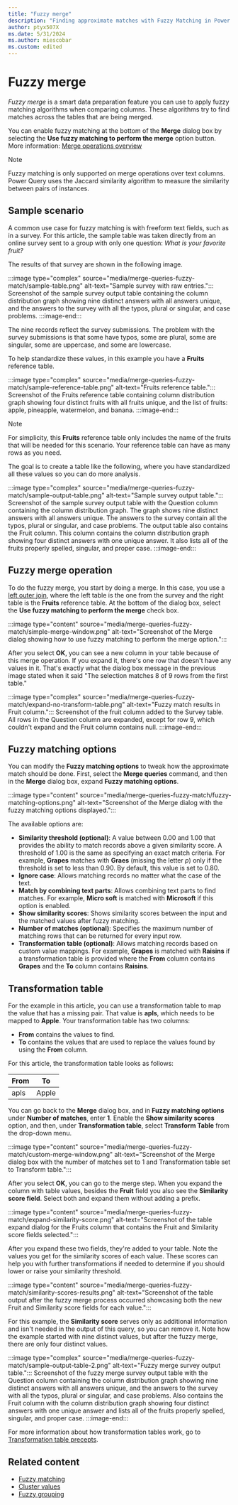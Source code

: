 ```yaml
---
title: "Fuzzy merge"
description: "Finding approximate matches with Fuzzy Matching in Power Query's merge operations"
author: ptyx507X
ms.date: 5/31/2024
ms.author: miescobar
ms.custom: edited
---
```


# Fuzzy merge

*Fuzzy merge* is a smart data preparation feature you can use to apply fuzzy matching algorithms when comparing columns. These algorithms try to find matches across the tables that are being merged.

You can enable fuzzy matching at the bottom of the **Merge** dialog box by selecting the **Use fuzzy matching to perform the merge** option button. More information: [Merge operations overview](merge-queries-overview.md)

> [!NOTE]
>Fuzzy matching is only supported on merge operations over text columns. Power Query uses the Jaccard similarity algorithm to measure the similarity between pairs of instances.

## Sample scenario

A common use case for fuzzy matching is with freeform text fields, such as in a survey. For this article, the sample table was taken directly from an online survey sent to a group with only one question: *What is your favorite fruit?*

The results of that survey are shown in the following image.

:::image type="complex" source="media/merge-queries-fuzzy-match/sample-table.png" alt-text="Sample survey with raw entries.":::
   Screenshot of the sample survey output table containing the column distribution graph showing nine distinct answers with all answers unique, and the answers to the survey with all the typos, plural or singular, and case problems.
:::image-end:::

The nine records reflect the survey submissions. The problem with the survey submissions is that some have typos, some are plural, some are singular, some are uppercase, and some are lowercase.

To help standardize these values, in this example you have a **Fruits** reference table.

:::image type="complex" source="media/merge-queries-fuzzy-match/sample-reference-table.png" alt-text="Fruits reference table.":::
   Screenshot of the Fruits reference table containing column distribution graph showing four distinct fruits with all fruits unique, and the list of fruits: apple, pineapple, watermelon, and banana.
:::image-end:::

> [!NOTE]
>For simplicity, this **Fruits** reference table only includes the name of the fruits that will be needed for this scenario. Your reference table can have as many rows as you need.

The goal is to create a table like the following, where you have standardized all these values so you can do more analysis.

:::image type="complex" source="media/merge-queries-fuzzy-match/sample-output-table.png" alt-text="Sample survey output table.":::
   Screenshot of the sample survey output table with the Question column containing the column distribution graph. The graph shows nine distinct answers with all answers unique. The answers to the survey contain all the typos, plural or singular, and case problems. The output table also contains the Fruit column. This column contains the column distribution graph showing four distinct answers with one unique answer. It also lists all of the fruits properly spelled, singular, and proper case.
:::image-end:::

## Fuzzy merge operation

To do the fuzzy merge, you start by doing a merge. In this case, you use a [left outer join](merge-queries-left-outer.md), where the left table is the one from the survey and the right table is the **Fruits** reference table. At the bottom of the dialog box, select the **Use fuzzy matching to perform the merge** check box.

:::image type="content" source="media/merge-queries-fuzzy-match/simple-merge-window.png" alt-text="Screenshot of the Merge dialog showing how to use fuzzy matching to perform the merge option.":::

After you select **OK**, you can see a new column in your table because of this merge operation. If you expand it, there's one row that doesn't have any values in it. That's exactly what the dialog box message in the previous image stated when it said "The selection matches 8 of 9 rows from the first table."

:::image type="complex" source="media/merge-queries-fuzzy-match/expand-no-transform-table.png" alt-text="Fuzzy match results in Fruit column.":::
   Screenshot of the fruit column added to the Survey table. All rows in the Question column are expanded, except for row 9, which couldn't expand and the Fruit column contains null.
:::image-end:::

## Fuzzy matching options

You can modify the **Fuzzy matching options** to tweak how the approximate match should be done. First, select the **Merge queries** command, and then in the **Merge** dialog box, expand **Fuzzy matching options**.

:::image type="content" source="media/merge-queries-fuzzy-match/fuzzy-matching-options.png" alt-text="Screenshot of the Merge dialog with the fuzzy matching options displayed.":::

The available options are:

* **Similarity threshold (optional)**: A value between 0.00 and 1.00 that provides the ability to match records above a given similarity score. A threshold of 1.00 is the same as specifying an exact match criteria. For example, **Grapes** matches with **Graes** (missing the letter *p*) only if the threshold is set to less than 0.90. By default, this value is set to 0.80.
* **Ignore case**: Allows matching records no matter what the case of the text.
* **Match by combining text parts**: Allows combining text parts to find matches. For example, **Micro soft** is matched with **Microsoft** if this option is enabled.
* **Show similarity scores**: Shows similarity scores between the input and the matched values after fuzzy matching.
* **Number of matches (optional)**: Specifies the maximum number of matching rows that can be returned for every input row.
* **Transformation table (optional)**: Allows matching records based on custom value mappings. For example, **Grapes** is matched with **Raisins** if a transformation table is provided where the **From** column contains **Grapes** and the **To** column contains **Raisins**.

## Transformation table

For the example in this article, you can use a transformation table to map the value that has a missing pair. That value is **apls**, which needs to be mapped to **Apple**. Your transformation table has two columns:

* **From** contains the values to find.
* **To** contains the values that are used to replace the values found by using the **From** column.

For this article, the transformation table looks as follows:

|From|To|
|---|---|
|apls|Apple|

You can go back to the **Merge** dialog box, and in **Fuzzy matching options** under **Number of matches**, enter **1**. Enable the **Show similarity scores** option, and then, under **Transformation table**, select **Transform Table** from the drop-down menu.

:::image type="content" source="media/merge-queries-fuzzy-match/custom-merge-window.png" alt-text="Screenshot of the Merge dialog box with the number of matches set to 1 and Transformation table set to Transform table.":::

After you select **OK**, you can go to the merge step. When you expand the column with table values, besides the **Fruit** field you also see the **Similarity score field**. Select both and expand them without adding a prefix.

:::image type="content" source="media/merge-queries-fuzzy-match/expand-similarity-score.png" alt-text="Screenshot of the table expand dialog for the Fruits column that contains the Fruit and Similarity score fields selected.":::

After you expand these two fields, they're added to your table. Note the values you get for the similarity scores of each value. These scores can help you with further transformations if needed to determine if you should lower or raise your similarity threshold.

:::image type="content" source="media/merge-queries-fuzzy-match/similarity-scores-results.png" alt-text="Screenshot of the table output after the fuzzy merge process occurred showcasing both the new Fruit and Similarity score fields for each value.":::

For this example, the **Similarity score** serves only as additional information and isn't needed in the output of this query, so you can remove it. Note how the example started with nine distinct values, but after the fuzzy merge, there are only four distinct values.

:::image type="complex" source="media/merge-queries-fuzzy-match/sample-output-table-2.png" alt-text="Fuzzy merge survey output table.":::
   Screenshot of the fuzzy merge survey output table with the Question column containing the column distribution graph showing nine distinct answers with all answers unique, and the answers to the survey with all the typos, plural or singular, and case problems. Also contains the Fruit column with the column distribution graph showing four distinct answers with one unique answer and lists all of the fruits properly spelled, singular, and proper case.
:::image-end:::

For more information about how transformation tables work, go to [Transformation table precepts](cluster-values.md#transformation-table-precepts).

## Related content

* [Fuzzy matching](fuzzy-matching.md)
* [Cluster values](cluster-values.md)
* [Fuzzy grouping](group-by.md#fuzzy-grouping)
